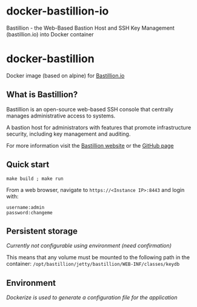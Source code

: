 # docker-bastillion-io
Bastillion - the Web-Based Bastion Host and SSH Key Management (bastillion.io) into Docker container

# docker-bastillion
Docker image (based on alpine) for [Bastillion.io](https://www.bastillion.io/)

## What is Bastillion?

Bastillion is an open-source web-based SSH console that centrally manages administrative access to systems.

A bastion host for administrators with features that promote infrastructure security, including key management and auditing.

For more information visit the [Bastillion website](https://www.bastillion.io/) or the [GitHub page](https://github.com/bastillion-io/Bastillion)

## Quick start

```
make build ; make run
```

From a web browser, navigate to `https://<Instance IP>:8443` and login with:

```
username:admin
password:changeme
```

## Persistent storage
_Currently not configurable using environment (need confirmation)_

This means that any volume must be mounted to the following path in the container: `/opt/bastillion/jetty/bastillion/WEB-INF/classes/keydb`

## Environment
_Dockerize is used to generate a configuration file for the application_